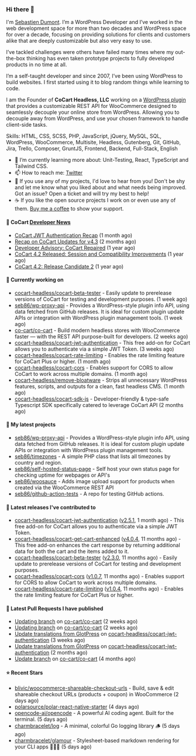 ### Hi there 👋

I'm [Sebastien Dumont](https://sebastiendumont.com/). I’m a WordPress Developer and I’ve worked in the web development space for more than two decades and WordPress space for over a decade, focusing on providing solutions for clients and customers alike that are deeply customizable but also very easy to use.

I’ve tackled challenges were others have failed many times where my out-the-box thinking has even taken prototype projects to fully developed products in no time at all.

I’m a self-taught developer and since 2007, I’ve been using WordPress to build websites. I first started using it to blog random things while learning to code.

I am the Founder of **CoCart Headless, LLC** working on a [WordPress plugin](https://wordpress.org/plugins/cart-rest-api-for-woocommerce/) that provides a customizable REST API for WooCommerce designed to seamlessly decouple your online store from WordPress. Allowing you to decouple away from WordPress, and use your chosen framework to handle client-side tasks.

Skills: HTML, CSS, SCSS, PHP, JavaScript, jQuery, MySQL, SQL, WordPress, WooCommerce, Multisite, Headless, Gutenberg, Git, GitHub, Jira, Trello, Composer, GruntJS, Frontend, Backend, Full-Stack, English

* 🌱 I’m currently learning more about: Unit-Testing, React, TypeScript and Tailwind CSS.
* 📫 How to reach me: [Twitter](https://twitter.com/sebd86)
* 💬 If you use any of my projects, I'd love to hear from you! Don't be shy and let me know what you liked about and what needs being improved. Got an issue? Open a ticket and will try my best to help!
* ☕ If you like the open source projects I work on or even use any of them. [Buy me a coffee](https://www.buymeacoffee.com/sebastien) to show your support.

#### 🛒 CoCart [Developer News](https://cocart.dev)

- [CoCart JWT Authentication Recap](https://cocart.dev/cocart-jwt-authentication-recap/) (1 month ago)
- [Recap on CoCart Updates for v4.3](https://cocart.dev/recap-on-cocart-updates-for-v4-3/) (2 months ago)
- [Developer Advisory: CoCart Repaired](https://cocart.dev/developer-advisory-cocart-repaired/) (1 year ago)
- [CoCart 4.2 Released: Session and Compatibility Improvements](https://cocart.dev/cocart-4-2-released-session-and-compatibility-improvements/) (1 year ago)
- [CoCart 4.2: Release Candidate 2](https://cocart.dev/cocart-4-2-release-candidate-2/) (1 year ago)

#### 👷 Currently working on

- [cocart-headless/cocart-beta-tester](https://github.com/cocart-headless/cocart-beta-tester) - Easily update to prerelease versions of CoCart for testing and development purposes. (1 week ago)
- [seb86/wp-proxy-api](https://github.com/seb86/wp-proxy-api) - Provides a WordPress-style plugin info API, using data fetched from GitHub releases. It is ideal for custom plugin update APIs or integration with WordPress plugin management tools. (1 week ago)
- [co-cart/co-cart](https://github.com/co-cart/co-cart) - Build modern headless stores with WooCommerce faster — with the REST API purpose-built for developers. (2 weeks ago)
- [cocart-headless/cocart-jwt-authentication](https://github.com/cocart-headless/cocart-jwt-authentication) - This free add-on for CoCart allows you to authenticate via a simple JWT Token. (3 weeks ago)
- [cocart-headless/cocart-rate-limiting](https://github.com/cocart-headless/cocart-rate-limiting) - Enables the rate limiting feature for CoCart Plus or higher. (1 month ago)
- [cocart-headless/cocart-cors](https://github.com/cocart-headless/cocart-cors) - Enables support for CORS to allow CoCart to work across multiple domains. (1 month ago)
- [cocart-headless/remove-bloatware](https://github.com/cocart-headless/remove-bloatware) - Strips all unnecessary WordPress features, scripts, and outputs for a clean, fast headless CMS. (1 month ago)
- [cocart-headless/cocart-sdk-js](https://github.com/cocart-headless/cocart-sdk-js) - Developer-friendly &amp; type-safe Typescript SDK specifically catered to leverage CoCart API (2 months ago)

#### 🌱 My latest projects

- [seb86/wp-proxy-api](https://github.com/seb86/wp-proxy-api) - Provides a WordPress-style plugin info API, using data fetched from GitHub releases. It is ideal for custom plugin update APIs or integration with WordPress plugin management tools.
- [seb86/timezones](https://github.com/seb86/timezones) - A simple PHP class that lists all timezones by country and region.
- [seb86/self-hosted-status-page](https://github.com/seb86/self-hosted-status-page) - Self host your own status page for checking uptime for webpages or API&#39;s
- [seb86/woosauce](https://github.com/seb86/woosauce) - Adds image upload support for products when created via the WooCommerce REST API
- [seb86/github-action-tests](https://github.com/seb86/github-action-tests) - A repo for testing GitHub actions.

#### 🔭 Latest releases I've contributed to

- [cocart-headless/cocart-jwt-authentication](https://github.com/cocart-headless/cocart-jwt-authentication) ([v2.5.1](https://github.com/cocart-headless/cocart-jwt-authentication/releases/tag/v2.5.1), 1 month ago) - This free add-on for CoCart allows you to authenticate via a simple JWT Token.
- [cocart-headless/cocart-get-cart-enhanced](https://github.com/cocart-headless/cocart-get-cart-enhanced) ([v4.0.4](https://github.com/cocart-headless/cocart-get-cart-enhanced/releases/tag/v4.0.4), 11 months ago) - This free add-on enhances the cart response by returning additional data for both the cart and the items added to it.
- [cocart-headless/cocart-beta-tester](https://github.com/cocart-headless/cocart-beta-tester) ([v2.3.0](https://github.com/cocart-headless/cocart-beta-tester/releases/tag/v2.3.0), 11 months ago) - Easily update to prerelease versions of CoCart for testing and development purposes.
- [cocart-headless/cocart-cors](https://github.com/cocart-headless/cocart-cors) ([v1.0.7](https://github.com/cocart-headless/cocart-cors/releases/tag/v1.0.7), 11 months ago) - Enables support for CORS to allow CoCart to work across multiple domains.
- [cocart-headless/cocart-rate-limiting](https://github.com/cocart-headless/cocart-rate-limiting) ([v1.0.4](https://github.com/cocart-headless/cocart-rate-limiting/releases/tag/v1.0.4), 11 months ago) - Enables the rate limiting feature for CoCart Plus or higher.

#### 🔨 Latest Pull Requests I have published

- [Updating branch](https://github.com/co-cart/co-cart/pull/526) on [co-cart/co-cart](https://github.com/co-cart/co-cart) (2 weeks ago)
- [Updating branch](https://github.com/co-cart/co-cart/pull/525) on [co-cart/co-cart](https://github.com/co-cart/co-cart) (2 weeks ago)
- [Update translations from GlotPress](https://github.com/cocart-headless/cocart-jwt-authentication/pull/25) on [cocart-headless/cocart-jwt-authentication](https://github.com/cocart-headless/cocart-jwt-authentication) (3 weeks ago)
- [Update translations from GlotPress](https://github.com/cocart-headless/cocart-jwt-authentication/pull/18) on [cocart-headless/cocart-jwt-authentication](https://github.com/cocart-headless/cocart-jwt-authentication) (2 months ago)
- [Update branch](https://github.com/co-cart/co-cart/pull/507) on [co-cart/co-cart](https://github.com/co-cart/co-cart) (4 months ago)

#### ⭐ Recent Stars

- [blivic/woocommerce-shareable-checkout-urls](https://github.com/blivic/woocommerce-shareable-checkout-urls) - Build, save &amp; edit shareable checkout URLs (products &#43; coupon)  in WooCommerce (2 days ago)
- [polarsource/polar-react-native-starter](https://github.com/polarsource/polar-react-native-starter) (4 days ago)
- [opencode-ai/opencode](https://github.com/opencode-ai/opencode) - A powerful AI coding agent. Built for the terminal. (5 days ago)
- [charmbracelet/log](https://github.com/charmbracelet/log) - A minimal, colorful Go logging library 🪵 (5 days ago)
- [charmbracelet/glamour](https://github.com/charmbracelet/glamour) - Stylesheet-based markdown rendering for your CLI apps 💇🏻‍♀️ (5 days ago)
